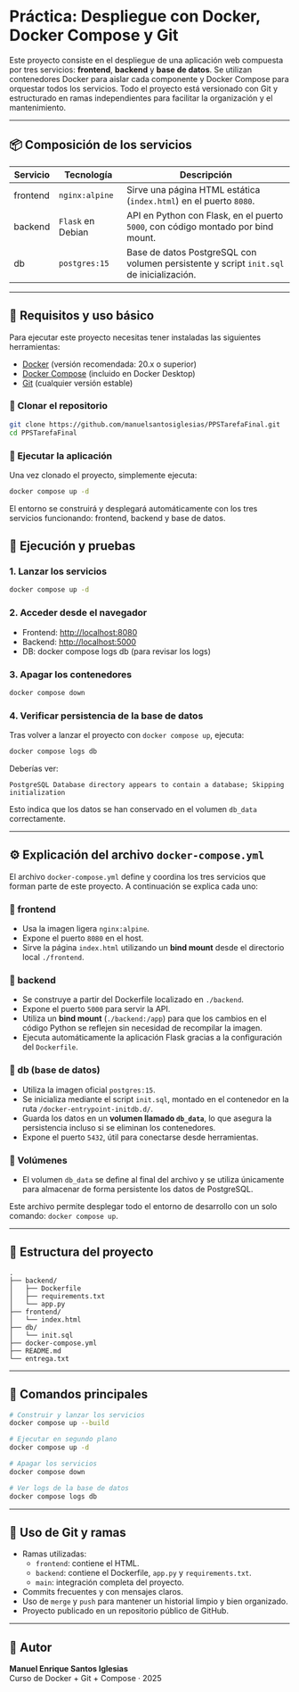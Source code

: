 # Práctica: Despliegue con Docker, Docker Compose y Git

Este proyecto consiste en el despliegue de una aplicación web compuesta por tres servicios: **frontend**, **backend** y **base de datos**. Se utilizan contenedores Docker para aislar cada componente y Docker Compose para orquestar todos los servicios. Todo el proyecto está versionado con Git y estructurado en ramas independientes para facilitar la organización y el mantenimiento.

---

## 📦 Composición de los servicios

| Servicio  | Tecnología          | Descripción                                                                  |
|-----------|---------------------|-------------------------------------------------------------------------------|
| frontend  | `nginx:alpine`      | Sirve una página HTML estática (`index.html`) en el puerto `8080`.           |
| backend   | `Flask` en Debian   | API en Python con Flask, en el puerto `5000`, con código montado por bind mount. |
| db        | `postgres:15`       | Base de datos PostgreSQL con volumen persistente y script `init.sql` de inicialización. |

---
## 🔧 Requisitos y uso básico

Para ejecutar este proyecto necesitas tener instaladas las siguientes herramientas:

- [Docker](https://www.docker.com/products/docker-desktop/) (versión recomendada: 20.x o superior)
- [Docker Compose](https://www.docker.com/products/docker-desktop/) (incluido en Docker Desktop)
- [Git](https://git-scm.com/) (cualquier versión estable)

### 🔁 Clonar el repositorio

```bash
git clone https://github.com/manuelsantosiglesias/PPSTarefaFinal.git
cd PPSTarefaFinal
```

### 🚀 Ejecutar la aplicación

Una vez clonado el proyecto, simplemente ejecuta:

```bash
docker compose up -d
```

El entorno se construirá y desplegará automáticamente con los tres servicios funcionando: frontend, backend y base de datos.

## 🚀 Ejecución y pruebas

### 1. Lanzar los servicios

```bash
docker compose up -d
```

### 2. Acceder desde el navegador

- Frontend: [http://localhost:8080](http://localhost:8080)
- Backend: [http://localhost:5000](http://localhost:5000)
- DB: docker compose logs db (para revisar los logs)

### 3. Apagar los contenedores

```bash
docker compose down
```

### 4. Verificar persistencia de la base de datos

Tras volver a lanzar el proyecto con `docker compose up`, ejecuta:

```bash
docker compose logs db
```

Deberías ver:

```
PostgreSQL Database directory appears to contain a database; Skipping initialization
```

Esto indica que los datos se han conservado en el volumen `db_data` correctamente.

---

## ⚙️ Explicación del archivo `docker-compose.yml`

El archivo `docker-compose.yml` define y coordina los tres servicios que forman parte de este proyecto. A continuación se explica cada uno:

### 🔹 frontend
- Usa la imagen ligera `nginx:alpine`.
- Expone el puerto `8080` en el host.
- Sirve la página `index.html` utilizando un **bind mount** desde el directorio local `./frontend`.

### 🔹 backend
- Se construye a partir del Dockerfile localizado en `./backend`.
- Expone el puerto `5000` para servir la API.
- Utiliza un **bind mount** (`./backend:/app`) para que los cambios en el código Python se reflejen sin necesidad de recompilar la imagen.
- Ejecuta automáticamente la aplicación Flask gracias a la configuración del `Dockerfile`.

### 🔹 db (base de datos)
- Utiliza la imagen oficial `postgres:15`.
- Se inicializa mediante el script `init.sql`, montado en el contenedor en la ruta `/docker-entrypoint-initdb.d/`.
- Guarda los datos en un **volumen llamado `db_data`**, lo que asegura la persistencia incluso si se eliminan los contenedores.
- Expone el puerto `5432`, útil para conectarse desde herramientas.

### 🔹 Volúmenes
- El volumen `db_data` se define al final del archivo y se utiliza únicamente para almacenar de forma persistente los datos de PostgreSQL.

Este archivo permite desplegar todo el entorno de desarrollo con un solo comando: `docker compose up`.

---

## 📂 Estructura del proyecto

```
.
├── backend/
│   ├── Dockerfile
│   ├── requirements.txt
│   └── app.py
├── frontend/
│   └── index.html
├── db/
│   └── init.sql
├── docker-compose.yml
├── README.md
└── entrega.txt
```

---

## 🧰 Comandos principales

```bash
# Construir y lanzar los servicios
docker compose up --build

# Ejecutar en segundo plano
docker compose up -d

# Apagar los servicios
docker compose down

# Ver logs de la base de datos
docker compose logs db
```

---

## 🔀 Uso de Git y ramas

- Ramas utilizadas:
  - `frontend`: contiene el HTML.
  - `backend`: contiene el Dockerfile, `app.py` y `requirements.txt`.
  - `main`: integración completa del proyecto.
- Commits frecuentes y con mensajes claros.
- Uso de `merge` y `push` para mantener un historial limpio y bien organizado.
- Proyecto publicado en un repositorio público de GitHub.

---

## 👤 Autor

**Manuel Enrique Santos Iglesias**  
Curso de Docker + Git + Compose · 2025
